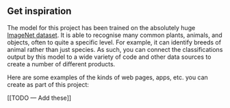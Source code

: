 ## Get inspiration

The model for this project has been trained on the absolutely huge [ImageNet dataset](http://image-net.org/explore). It is able to recognise many common plants, animals, and objects, often to quite a specific level. For example, it can identify breeds of animal rather than just species. As such, you can connect the classifications output by this model to a wide variety of code and other data sources to create a number of different products.

Here are some examples of the kinds of web pages, apps, etc. you can create as part of this project:

[[TODO — Add these]]
